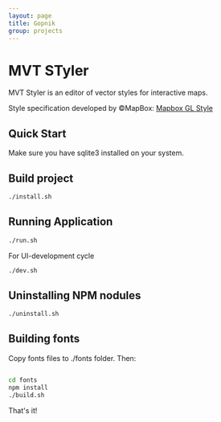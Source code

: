 ```yaml
---
layout: page
title: Gopnik
group: projects
---
```


# MVT STyler

MVT Styler is an editor of vector styles for interactive maps. 

Style specification developed by &copy;MapBox: [Mapbox GL Style](https://www.mapbox.com/mapbox-gl-style-spec/)  
 

## Quick Start

Make sure you have sqlite3 installed on your system.

## Build project

```bash
./install.sh
```

## Running Application

```bash
./run.sh
```

For UI-development cycle
```bash
./dev.sh
```
## Uninstalling NPM nodules
```bash
./uninstall.sh
```

## Building fonts 

Copy fonts files to ./fonts folder. Then:
```bash

cd fonts
npm install
./build.sh

```

That's it!
